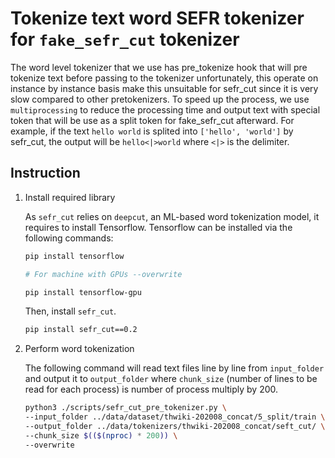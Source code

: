 # Tokenize text word SEFR tokenizer for `fake_sefr_cut` tokenizer

The word level tokenizer that we use has pre_tokenize hook that will pre tokenize text before passing to the tokenizer unfortunately, this operate on instance by instance basis make this unsuitable for sefr_cut since it is very slow compared to other pretokenizers. To speed up the process, we use `multiprocessing` to reduce the processing time and output text with special token that will be use as a split token for fake_sefr_cut afterward. For example, if the text `hello world` is splited into `['hello', 'world']` by sefr_cut, the output will be `hello<|>world` where `<|>` is the delimiter.

## Instruction

1) Install required library

    As `sefr_cut` relies on `deepcut`, an ML-based word tokenization model, it requires to install Tensorflow. Tensorflow can be installed via the following commands:	
    
    ```bash
    pip install tensorflow
    
    # For machine with GPUs	--overwrite
    
    pip install tensorflow-gpu	
    ```	

    Then, install `sefr_cut`.	

    ```bash	
    pip install sefr_cut==0.2	
    ```	


2) Perform word tokenization

    The following command will read text files line by line from `input_folder` and output it to `output_folder` where `chunk_size` (number of lines to be read for each process) is number of process multiply by 200.

    ```bash
    python3 ./scripts/sefr_cut_pre_tokenizer.py \ 
    --input_folder ../data/dataset/thwiki-202008_concat/5_split/train \
    --output_folder ../data/tokenizers/thwiki-202008_concat/seft_cut/ \
    --chunk_size $(($(nproc) * 200)) \
    --overwrite
    ```
